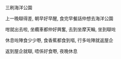 三刷海洋公園

上一晚瞓得差, 朝早好早醒, 食完早餐話仲想去海洋公園

咁就出去啦, 坐纜車都仲好興奮, 去到坐摩天輪, 坐到瞓咗

休息咗陣食少少嘢, 食香蕉都食到嘔, 行多咗陣就返屋企

返到屋企就瞓, 唔係好食嘢, 夜晚休息
